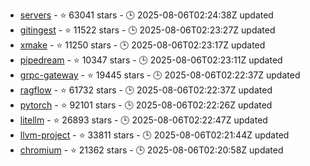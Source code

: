 - [servers](https://github.com/modelcontextprotocol/servers) - ⭐ 63041 stars - 🕒 2025-08-06T02:24:38Z updated
- [gitingest](https://github.com/coderamp-labs/gitingest) - ⭐ 11522 stars - 🕒 2025-08-06T02:23:27Z updated
- [xmake](https://github.com/xmake-io/xmake) - ⭐ 11250 stars - 🕒 2025-08-06T02:23:17Z updated
- [pipedream](https://github.com/PipedreamHQ/pipedream) - ⭐ 10347 stars - 🕒 2025-08-06T02:23:11Z updated
- [grpc-gateway](https://github.com/grpc-ecosystem/grpc-gateway) - ⭐ 19445 stars - 🕒 2025-08-06T02:22:37Z updated
- [ragflow](https://github.com/infiniflow/ragflow) - ⭐ 61732 stars - 🕒 2025-08-06T02:22:37Z updated
- [pytorch](https://github.com/pytorch/pytorch) - ⭐ 92101 stars - 🕒 2025-08-06T02:22:26Z updated
- [litellm](https://github.com/BerriAI/litellm) - ⭐ 26893 stars - 🕒 2025-08-06T02:22:47Z updated
- [llvm-project](https://github.com/llvm/llvm-project) - ⭐ 33811 stars - 🕒 2025-08-06T02:21:44Z updated
- [chromium](https://github.com/chromium/chromium) - ⭐ 21362 stars - 🕒 2025-08-06T02:20:58Z updated
